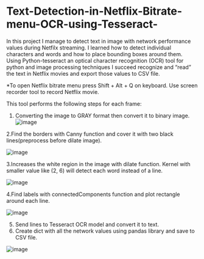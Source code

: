 # Text-Detection-in-Netflix-Bitrate-menu-OCR-using-Tesseract-
In this project I manage to detect text in image with network performance values during Netfilx streaming.
I learned how to detect individual characters and words and how to place bounding boxes around them.
Using Python-tesseract an optical character recognition (OCR) tool for python and image processing techniques I succeed recognize and “read” the text in Netflix movies and export those values to CSV file.

*To open Netflix bitrate menu press Shift + Alt + Q on keyboard. Use screen recorder tool to record Netflix movie.

This tool performs the following steps for each frame:

1. Converting the image to GRAY format then convert it to binary image.
![image](https://user-images.githubusercontent.com/50642442/134968210-64c1c09f-7aaf-4556-9c9b-4a7abc933df8.png)

2.Find the borders with Canny function and cover it with two black lines(preprocess before dilate image).

![image](https://user-images.githubusercontent.com/50642442/134968419-038dd2fa-84cb-4f95-b51b-0135b00954f5.png)

3.Increases the white region in the image with dilate function. Kernel with smaller value like (2, 6) will detect
    each word instead of a line.

![image](https://user-images.githubusercontent.com/50642442/134968888-315e2fe1-5cc6-4902-a4f0-577c577d9108.png)

4.Find labels with connectedComponents function and plot rectangle around each line.

![image](https://user-images.githubusercontent.com/50642442/134969787-3bd65259-88a7-463b-9ee7-0ce009d5360d.png)

5. Send lines to Tesseract OCR model and convert it to text.
6. Create dict with all the network values using pandas library and save to CSV file. 

![image](https://user-images.githubusercontent.com/50642442/134971549-ca50b7c6-997e-45b6-9ecb-a5cdf6ffc6ce.png)




